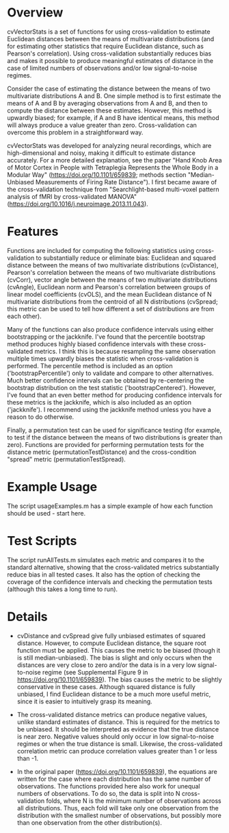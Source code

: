 # Overview

cvVectorStats is a set of functions for using cross-validation to estimate Euclidean distances between the means of multivariate distributions (and for estimating other statistics that require Euclidean distance, such as Pearson's correlation). Using cross-validation substantially reduces bias and makes it possible to produce meaningful estimates of distance in the case of limited numbers of observations and/or low signal-to-noise regimes. 

Consider the case of estimating the distance between the means of two multivariate distributions A and B. One simple method is to first estimate the means of A and B by averaging observations from A and B, and then to compute the distance between these estimates. However, this method is upwardly biased; for example, if A and B have identical means, this method will always produce a value greater than zero. Cross-validation can overcome this problem in a straightforward way.

cvVectorStats was developed for analyzing neural recordings, which are high-dimensional and noisy, making it difficult to estimate distance accurately. For a more detailed explanation, see the paper "Hand Knob Area of Motor Cortex in People with Tetraplegia Represents the Whole Body in a Modular Way" (https://doi.org/10.1101/659839; methods section "Median-Unbiased Measurements of Firing Rate Distance"). I first became aware of the cross-validation technique from "Searchlight-based multi-voxel pattern analysis of fMRI by cross-validated MANOVA" (https://doi.org/10.1016/j.neuroimage.2013.11.043). 

# Features

Functions are included for computing the following statistics using cross-validation to substantially reduce or eliminate bias: Euclidean and squared distance between the means of two multivariate distributions (cvDistance), Pearson's correlation between the means of two multivariate distributions (cvCorr), vector angle between the means of two multivariate distributions (cvAngle), Euclidean norm and Pearson's correlation between groups of linear model coefficients (cvOLS), and the mean Euclidean distance of N multivariate distributions from the centroid of all N distributions (cvSpread; this metric can be used to tell how different a set of distributions are from each other).

Many of the functions can also produce confidence intervals using either bootstrapping or the jackknife. I've found that the percentile bootstrap method produces highly biased confidence intervals with these cross-validated metrics. I think this is because resampling the same observation multiple times upwardly biases the statistic when cross-validation is performed. The percentile method is included as an option ('bootstrapPercentile') only to validate and compare to other alternatives. Much better confidence intervals can be obtained by re-centering the bootstrap distribution on the test statistic ('bootstrapCentered'). However, I've found that an even better method for producing confidence intervals for these metrics is the jackknife, which is also included as an option ('jackknife'). I recommend using the jackknife method unless you have a reason to do otherwise.

Finally, a permutation test can be used for significance testing (for example, to test if the distance between the means of two distributions is greater than zero). Functions are provided for performing permutation tests for the distance metric (permutationTestDistance) and the cross-condition "spread" metric (permutationTestSpread).

# Example Usage

The script usageExamples.m has a simple example of how each function should be used - start here. 

# Test Scripts

The script runAllTests.m simulates each metric and compares it to the standard alternative, showing that the cross-validated metrics substantially reduce bias in all tested cases. It also has the option of checking the coverage of the confidence intervals and checking the permutation tests (although this takes a long time to run). 

# Details

- cvDistance and cvSpread give fully unbiased estimates of squared distance. However, to compute Euclidean distance, the square root function must be applied. This causes the metric to be biased (though it is still median-unbiased). The bias is slight and only occurs when the distances are very close to zero and/or the data is in a very low signal-to-noise regime (see Supplemental Figure 9 in https://doi.org/10.1101/659839). The bias causes the metric to be slightly conservative in these cases. Although squared distance is fully unbiased, I find Euclidean distance to be a much more useful metric, since it is easier to intuitively grasp its meaning.

- The cross-validated distance metrics can produce negative values, unlike standard estimates of distance. This is required for the metrics to be unbiased. It should be interpreted as evidence that the true distance is near zero. Negative values should only occur in low signal-to-noise regimes or when the true distance is small. Likewise, the cross-validated correlation metric can produce correlation values greater than 1 or less than -1. 

- In the original paper (https://doi.org/10.1101/659839), the equations are written for the case where each distribution has the same number of observations. The functions provided here also work for unequal numbers of observations. To do so, the data is split into N cross-validation folds, where N is the minimum number of observations across all distributions. Thus, each fold will take only one observation from the distribution with the smallest number of observations, but possibly more than one observation from the other distribution(s).



